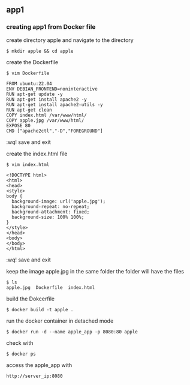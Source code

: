 ## app1

### creating app1 from Docker file

create directory apple and navigate to the directory
```
$ mkdir apple && cd apple
```
create the Dockerfile
```
$ vim Dockerfile
```
```
FROM ubuntu:22.04
ENV DEBIAN_FRONTEND=noninteractive
RUN apt-get update -y
RUN apt-get install apache2 -y
RUN apt-get install apache2-utils -y
RUN apt-get clean
COPY index.html /var/www/html/
COPY apple.jpg /var/www/html/
EXPOSE 80
CMD ["apache2ctl","-D","FOREGROUND"]
```
:wq! save and exit

create the index.html file
```
$ vim index.html
```
```
<!DOCTYPE html>
<html>
<head>
<style>
body {
  background-image: url('apple.jpg');
  background-repeat: no-repeat;
  background-attachment: fixed;
  background-size: 100% 100%;
}
</style>
</head>
<body>
</body>
</html>
```
:wq! save and exit

keep the image apple.jpg in the same folder
the folder will have the files
```
$ ls
apple.jpg  Dockerfile  index.html
```
build the Dokcerfile
```
$ docker build -t apple .
```
run the docker container in detached mode
```
$ docker run -d --name apple_app -p 8080:80 apple
```
check with 
```
$ docker ps
```
access the apple_app with
```
http://server_ip:8080
```



